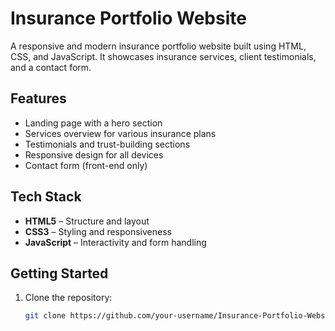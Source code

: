 # Insurance Portfolio Website

A responsive and modern insurance portfolio website built using HTML, CSS, and JavaScript. It showcases insurance services, client testimonials, and a contact form.

## Features

- Landing page with a hero section
- Services overview for various insurance plans
- Testimonials and trust-building sections
- Responsive design for all devices
- Contact form (front-end only)

## Tech Stack

- **HTML5** – Structure and layout
- **CSS3** – Styling and responsiveness
- **JavaScript** – Interactivity and form handling

## Getting Started

1. Clone the repository:
   ```bash
   git clone https://github.com/your-username/Insurance-Portfolio-Website.git
